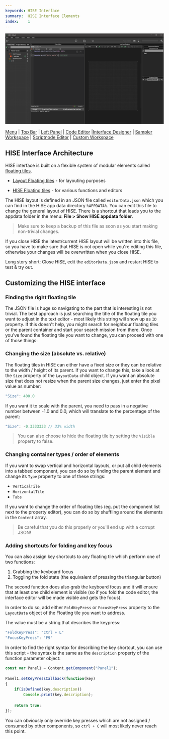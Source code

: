 ```yaml
---
keywords: HISE Interface
summary:  HISE Interface Elements
index:    1
---
```


![Hise Interface 4.1](images/interface/interface_empty_4.png)

[Menu](/working-with-hise/menu-reference) | [Top Bar](/introduction/hise-interface/top-bar) | [Left Panel](/introduction/hise-interface/left-panel) | [Code Editor](/introduction/hise-interface/code-editor) |[Interface Designer](/introduction/hise-interface/interface-designer) | [Sampler Workspace](/introduction/hise-interface/sampler-workspace) | [Scriptnode Editor](/introduction/hise-interface/scriptnode-editor) | [Custom Workspace](/introduction/hise-interface/custom-workspace)


## HISE Interface Architecture

HISE interface is built on a flexible system of modular elements called [floating tiles]().

- [Layout Floating tiles](/ui-components/floating-tiles/layout) - for layouting purposes

- [HISE Floating tiles](/ui-components/floating-tiles/hise) - for various functions and editors

The HISE layout is defined in an JSON file called `editorData.json` which you can find in the HISE app data directory `%APPDATA%`. You can edit this file to change the general layout of HISE. There is a shortcut that leads you to the appdata folder in the menu: **File > Show HISE appdata folder**.

> Make sure to keep a backup of this file as soon as you start making non-trivial changes. 

If you close HISE the latest/current HISE layout will be written into this file, so you have to make sure that HISE is not open while you're editing this file, otherwise your changes will be overwritten when you close HISE. 

Long story short: Close HISE, edit the `editorData.json` and restart HISE to test & try out.

## Customizing the HISE interface

### Finding the right floating tile

The JSON file is huge so navigating to the part that is interesting is not trivial. The best approach is just searching the title of the floating tile you want to adjust in the text editor - most likely this string will show up as `ID` property. If this doesn't help, you might search for neighbour floating tiles or the parent container and start your search mission from there. Once you've found the floating tile you want to change, you can proceed with one of those things:

### Changing the size (absolute vs. relative)

The floating tiles in HISE can either have a fixed size or they can be relative to the width / height of its parent. If you want to change this, take a look at the `Size` property of the `LayoutData` child object. If you want an absolute size that does not resize when the parent size changes, just enter the pixel value as number: 

```javascript
"Size": 400.0
```

If you want it to scale with the parent, you need to pass in a negative number between -1.0 and 0.0, which will translate to the percentage of the parent:

```javascript
"Size": -0.3333333 // 33% width
``` 

> You can also choose to hide the floating tile by setting the `Visible` property to false.

### Changing container types / order of elements

If you want to swap vertical and horizontal layouts, or put all child elements into a tabbed component, you can do so by finding the parent element and change its `Type` property to one of these strings:

- `VerticalTile`
- `HorizontalTile`
- `Tabs`
 
If you want to change the order of floating tiles (eg. put the component list next to the property editor), you can do so by shuffling around the elements in the `Content` array. 

> Be careful that you do this properly or you'll end up with a corrupt JSON!

### Adding shortcuts for folding and key focus

You can also assign key shortcuts to any floating tile which perform one of two functions:

1. Grabbing the keyboard focus
2. Toggling the fold state (the equivalent of pressing the triangular button)

The second function does also grab the keyboard focus and it will ensure that at least one child element is visible (so if you fold the code editor, the interface editor will be made visible and gets the focus).

In order to do so, add either `FoldKeyPress` or `FocusKeyPress` property to the `LayoutData` object of the Floating tile you want to address.

The value must be a string that describes the keypress:

```javascript
"FoldKeyPress": "ctrl + L"
"FocusKeyPress": "F9"
```
 
In order to find the right syntax for describing the key shortcut, you can use this script - the syntax is the same as the `description` property of the function parameter object:

```javascript
const var Panel1 = Content.getComponent("Panel1");

Panel1.setKeyPressCallback(function(key)
{
	if(isDefined(key.description))
		Console.print(key.description);
		
	return true;
});
```

You can obviously only override key presses which are not assigned / consumed by other components, so `ctrl + C` will most likely never reach this point.
